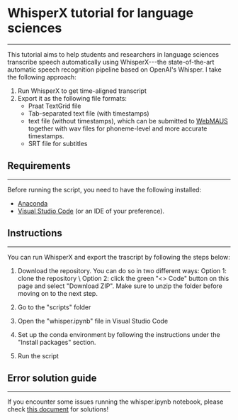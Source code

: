 # WhisperX tutorial for language sciences
***

This tutorial aims to help students and researchers in language sciences transcribe speech automatically using WhisperX---the state-of-the-art automatic speech recognition pipeline based on OpenAI's Whisper. I take the following approach:

1. Run WhisperX to get time-aligned transcript
2. Export it as the following file formats:
    - Praat TextGrid file
    - Tab-separated text file (with timestamps)
    - text file (without timestamps), which can be submitted to [WebMAUS](https://clarin.phonetik.uni-muenchen.de/BASWebServices/interface/WebMAUSBasic) together with wav files for phoneme-level and more accurate timestamps. 
    - SRT file for subtitles


## Requirements
***

Before running the script, you need to have the following installed:
- [Anaconda](https://www.anaconda.com/download/success)
- [Visual Studio Code](https://code.visualstudio.com/download) (or an IDE of your preference).


## Instructions
***

You can run WhisperX and export the trascript by following the steps below:

1. Download the repository. You can do so in two different ways:
    Option 1: clone the repository \\
    Option 2: click the green "<> Code" button on this page and select "Download ZIP". Make sure to unzip the folder before moving on to the next step. 

2. Go to the "scripts" folder

3. Open the "whisper.ipynb" file in Visual Studio Code

4. Set up the conda environment by following the instructions under the "Install packages" section.

5. Run the script


## Error solution guide
***

If you encounter some issues running the whisper.ipynb notebook, please check [this document](https://docs.google.com/document/d/1GwX3aM83n4W-JVmOpEvhqh_H0Fmwd2kcZDsic5WiXR4/edit?usp=sharing) for solutions! 

